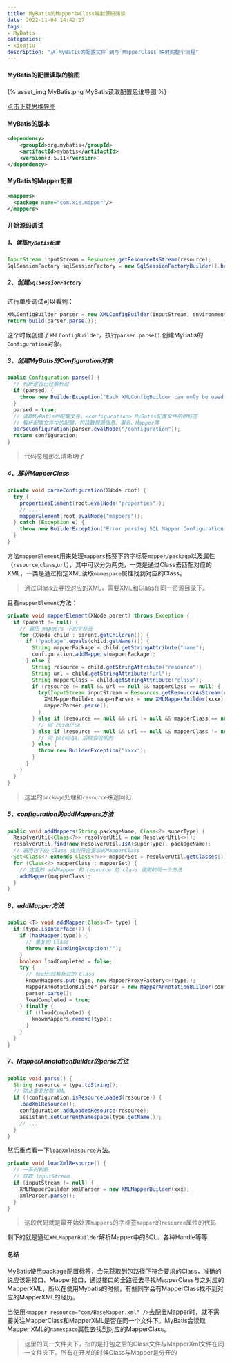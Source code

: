 ```yaml
---
title: MyBatis的Mapper与Class映射源码阅读
date: 2022-11-04 14:42:27
tags:
- MyBatis
categories:
- xieajiu
description: "从`MyBatis的配置文件`到与`MapperClass`映射的整个流程"
---
```


#### MyBatis的配置读取的脑图

{% asset_img MyBatis.png MyBatis读取配置思维导图 %}

[点击下载思维导图](/download/MyBatis的Class与Mapper映射.xmind)

#### MyBatis的版本

```xml
<dependency>
    <groupId>org.mybatis</groupId>
    <artifactId>mybatis</artifactId>
    <version>3.5.11</version>
</dependency>
```

#### MyBatis的Mapper配置

```xml
<mappers>
  <package name="com.xie.mapper"/>
</mappers>
```

#### 开始源码调试

##### 1、读取`MyBatis配置`

```java
InputStream inputStream = Resources.getResourceAsStream(resource);
SqlSessionFactory sqlSessionFactory = new SqlSessionFactoryBuilder().build(inputStream);
```

##### 2、创建`SqlSessionFactory`

进行单步调试可以看到：

```java
XMLConfigBuilder parser = new XMLConfigBuilder(inputStream, environment, properties);
return build(parser.parse());
```

这个时候创建了`XMLConfigBuilder`，执行`parser.parse()`	创建MyBatis的`Configuration`对象。

##### 3、创建MyBatis的Configuration对象

```java
public Configuration parse() {
  // 判断是否已经解析过
  if (parsed) {
    throw new BuilderException("Each XMLConfigBuilder can only be used once.");
  }
  parsed = true;
  // 读取MyBatis的配置文件，<configuration> MyBatis配置文件的跟标签
  // 解析配置文件中的配置，包括数据源信息、事务、Mapper等
  parseConfiguration(parser.evalNode("/configuration"));
  return configuration;
}
```

> 代码总是那么清晰明了

##### 4、解析MapperClass

```java
private void parseConfiguration(XNode root) {
  try {
    propertiesElement(root.evalNode("properties"));
    // ...
    mapperElement(root.evalNode("mappers"));
  } catch (Exception e) {
    throw new BuilderException("Error parsing SQL Mapper Configuration. Cause: " + e, e);
  }
}
```

方法`mapperElement`用来处理`mappers`标签下的字标签`mapper/package`以及属性（`resource`,`class`,`url`），其中可以分为两类，一类是通过Class去匹配对应的XML，一类是通过指定XML读取`namespace`属性找到对应的Class。

> 通过Class去寻找对应的XML，需要XML和Class在同一资源目录下。

且看`mapperElement`方法：

```java
private void mapperElement(XNode parent) throws Exception {
  if (parent != null) {
    // 遍历 mappers 下的字标签
    for (XNode child : parent.getChildren()) {
      if ("package".equals(child.getName())) {
        String mapperPackage = child.getStringAttribute("name");
        configuration.addMappers(mapperPackage);
      } else {
        String resource = child.getStringAttribute("resource");
        String url = child.getStringAttribute("url");
        String mapperClass = child.getStringAttribute("class");
        if (resource != null && url == null && mapperClass == null) {
          try(InputStream inputStream = Resources.getResourceAsStream(resource)) {
            XMLMapperBuilder mapperParser = new XMLMapperBuilder(xxxx);
            mapperParser.parse();
          }
        } else if (resource == null && url != null && mapperClass == null) {
          // 同 resource
        } else if (resource == null && url == null && mapperClass != null) {
          // 同 package，后续会说明的
        } else {
          throw new BuilderException("xxxx");
        }
      }
    }
  }
}
```

> 这里的`package`处理和`resource`殊途同归

##### 5、configuration的addMappers方法

```java
public void addMappers(String packageName, Class<?> superType) {
  ResolverUtil<Class<?>> resolverUtil = new ResolverUtil<>();
  resolverUtil.find(new ResolverUtil.IsA(superType), packageName);
  // 遍历包下的 Class 找到符合要求的MapperClass
  Set<Class<? extends Class<?>>> mapperSet = resolverUtil.getClasses();
  for (Class<?> mapperClass : mapperSet) {
    // 这里的 addMapper 和 resource 的 class 调用的同一个方法
    addMapper(mapperClass);
  }
}
```

##### 6、addMapper方法

```java
public <T> void addMapper(Class<T> type) {
  if (type.isInterface()) {
    if (hasMapper(type)) {
      // 重复的 Class 
      throw new BindingException("");
    }
    boolean loadCompleted = false;
    try {
      // 标记已经解析过的 Class
      knownMappers.put(type, new MapperProxyFactory<>(type));
      MapperAnnotationBuilder parser = new MapperAnnotationBuilder(config, type);
      parser.parse();
      loadCompleted = true;
    } finally {
      if (!loadCompleted) {
        knownMappers.remove(type);
      }
    }
  }
}
```

##### 7、MapperAnnotationBuilder的parse方法

```java
public void parse() {
  String resource = type.toString();
  // 防止重复加载 XML
  if (!configuration.isResourceLoaded(resource)) {
    loadXmlResource();
    configuration.addLoadedResource(resource);
    assistant.setCurrentNamespace(type.getName());
    // ... 
  }
}
```

然后重点看一下`loadXmlResource`方法。

```java
private void loadXmlResource() {
  // 一系列判断
  // 获取 inputStream
  if (inputStream != null) {
    XMLMapperBuilder xmlParser = new XMLMapperBuilder(xxx);
    xmlParser.parse();
  }
}
```

> 这段代码就是最开始处理`mappers`的字标签`mapper`的`resource`属性的代码

剩下的就是通过`XMLMapperBuilder`解析Mapper中的SQL、各种Handle等等

#### 总结

MyBatis使用package配置标签，会先获取到包路径下符合要求的Class，准确的说应该是接口、Mapper接口，通过接口的全路径去寻找MapperClass与之对应的MapperXML，所以在使用Mybatis的时候，有些同学会有MapperClass找不到对应的MapperXML的经历。

当使用`<mapper resource="com/BaseMapper.xml" />`去配置Mapper时，就不需要关注MapperClass和MapperXML是否在同一个文件下。MyBatis会读取Mapper XML的`namespace`属性去找到对应的MapperClass。

> 这里的同一文件夹下，指的是打包之后的Class文件与MapperXml文件在同一文件夹下。所有在开发的时候Class与Mapper是分开的